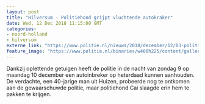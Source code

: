 ```yaml
---
layout: post
title: "Hilversum - Politiehond grijpt vluchtende autokraker"
date: Wed, 12 Dec 2018 11:15:00 GMT
categories: 
- noord-holland 
- hilversum 
externe_link: "https://www.politie.nl/nieuws/2018/december/12/03-politiehond-grijpt-vluchtende-autokraker-hilversum.html"
feature_image: "https://www.politie.nl/binaries/w400h225/content/gallery/politie/nieuws/2018/december/03-mn/politiehond-cai.jpg"
---
```


Dankzij oplettende getuigen heeft de politie in de nacht van zondag 9 op maandag 10 december een autoinbreker op heterdaad kunnen aanhouden. De verdachte, een 40-jarige man uit Huizen, probeerde nog te ontkomen aan de gewaarschuwde politie, maar politiehond Cai slaagde erin hem te pakken te krijgen.
